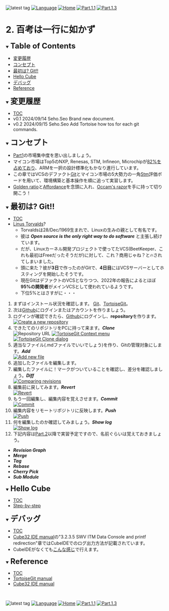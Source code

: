 ![latest tag](https://img.shields.io/github/v/tag/gtuja/CSC_MS.svg?color=brightgreen)
[![Language](https://img.shields.io/badge/%E8%A8%80%E8%AA%9E-English-brightgreen)](https://github.com/gtuja/CSC_MS/blob/main/Part1/2.Hello%20MCU_en.md)
[![Home](https://img.shields.io/badge/Home-Readme-brightgreen)](https://github.com/gtuja/CSC_MS/blob/main/README.md)
[![Part.1.1](https://img.shields.io/badge/Prev-Part.1.1-brightgreen)](https://github.com/gtuja/CSC_MS/blob/main/Part1/1.What%20is%20MS.md)
[![Part.1.3](https://img.shields.io/badge/Next-Part.1.3-brightgreen)](https://github.com/gtuja/CSC_MS/blob/main/Part1/3.ProcessAndOrganization.md)

# 2. 百考は一行に如かず

<div id="toc"></div>
<details open>
<summary><font size="5"><b>Table of Contents</b></font></summary>

- [変更履歴](#history)
- [コンセプト](#Concept)
- [最初は? Git!!](#At_first_Git)
- [Hello Cube](#Hello_Cube)
- [デバッグ](#how_to_debug)
- [Reference](#Reference)

</details>

<div id="history"></div>
<details open>
<summary><font size="5"><b>変更履歴</b></font></summary> 

- [TOC](#toc)<br>
- v0.1 2024/09/14 Seho.Seo Brand new document.
- v0.2 2024/09/15 Seho.Seo Add Tortoise how tos for each git commands.

</details>

<div id="Concept"></div>
<details open>
<summary><font size="5"><b>コンセプト</b></font></summary>

- [Part1](https://github.com/gtuja/CSC_MS/blob/main/Part1/1.What%20is%20MS.md)の市場集中度を思い出しましょう。
- マイコン市場はTop5のNXP, Renesas, STM, Infineon, Microchipが[82%を占めており](https://www.semiconportal.com/archive/editorial/market/220616-mcuranking.html)、ARMを一択の設計標準化もかなり進行しています。
- この章ではVCSのデファクト[Git](https://git-scm.com/)とマイコン市場の5大勢力の一角[Stm](https://www.st.com/en/development-tools/stm32cubeide.html)評価ボードを用いて、環境構築と基本操作を順に追って実習します。
- [Golden ratio](https://en.m.wikipedia.org/wiki/Golden_ratio)と[Affordance](https://en.m.wikipedia.org/wiki/Affordance)を念頭に入れ、[Occam's razor](https://en.m.wikipedia.org/wiki/Occam%27s_razor)を手に持って切り開こう！

</details>

<div id="At_first_Git"></div>
<details open>
<summary><font size="5"><b>最初は? Git!!</b></font></summary>

- [TOC](#toc)<br>
- [Linus Torvalds](https://en.wikipedia.org/wiki/Linus_Torvalds)?
  - Torvaldsは28/Dec/1969生まれで、Linuxの生みの親として有名です。
  - 彼は ***Open source is the only right way to do software*** と主張し続けています。
  - だが、Linuxカーネル開発プロジェクトで使ってたVCS(BeetKeeper、これも最初はFreeだったそうだが)に対して、これ？商用じゃね？と🔥されてしまいました。
  - 頭に来た？彼が**3日**で作ったのがGitで、**4日目**にはVCSサーバーとしてホスティングを開始したそうです。
  - 現在GitはデファクトのVCSとなりつつ、2022年の報告によるとほぼ**95%の開発者**がメインVCSとして使われているようです。
  - 下位5%とはさすがに・・・

1. まずはインストール状況を確認します。 [Git](https://git-scm.com/)、[TortoiseGit](https://tortoisegit.org/)。
2. 次は[Github](https://github.com/)にログインまたはアカウントを作りましょう。
3. ログインが確認できたら、[Github](https://github.com/)にログインし、**repository**を作ります。
[![Create a new repository](https://docs.github.com/assets/cb-29762/mw-1440/images/help/repository/repo-create-global-nav-update.webp)](https://docs.github.com/en/repositories/creating-and-managing-repositories/creating-a-new-repository)
4. できたてのリポジトリをPCに持って来ます。***Clone***<br>
![Repository URL](https://docs.github.com/assets/cb-60499/mw-1440/images/help/repository/https-url-clone-cli.webp)
[![TortoiseGit Context menu](https://tortoisegit.org/docs/tortoisegit/images/ContextMenuDirControl.png)](https://tortoisegit.org/docs/tortoisegit/tgit-dug.html)
[![TortoiseGit Clone dialog](https://tortoisegit.org/docs/tortoisegit/images/GitClone.png)](https://tortoisegit.org/docs/tortoisegit/tgit-dug.html)
5. 適当なファイル(.mdファイルでいいでしょう)を作り、Gitの管理対象にします。***Add***<br>
[![Add new file](https://tortoisegit.org/docs/tortoisegit/images/ContextMenuFileNoControl.png)](https://tortoisegit.org/docs/tortoisegit/tgit-dug.html)
6. 追加したファイルを編集します。
7. 編集したファイルに！マークがついていることを確認し、差分を確認しましょう。***Diff***<br>
[![Comparing revisions](https://tortoisegit.org/docs/tortoisegit/images/CompareRevisions.png)](https://tortoisegit.org/docs/tortoisegit/tgit-dug.html)
8. 編集前に戻してみます。***Revert***<br>
[![Revert](https://tortoisegit.org/docs/tortoisegit/images/Revert.png)](https://tortoisegit.org/docs/tortoisegit/tgit-dug.html)
9. もう一回編集し、編集内容を覚えさせます。***Commit***<br>
[![Commit](https://tortoisegit.org/docs/tortoisegit/images/Commit.png)](https://tortoisegit.org/docs/tortoisegit/tgit-dug.html)
10. 編集内容をリモートリポジトリに反映します。***Push***<br>
[![Push](https://tortoisegit.org/docs/tortoisegit/images/GitPush.png)](https://tortoisegit.org/docs/tortoisegit/tgit-dug.html)
11. 何を編集したのか確認してみましょう。***Show log***<br>
[![Show log](https://tortoisegit.org/docs/tortoisegit/images/LogMessages.png)](https://tortoisegit.org/docs/tortoisegit/tgit-dug.html)
12. 下記内容は[Part.2](https://github.com/gtuja/CSC_MS/blob/main/Part2/1.WorFlowOnGithub.md)以降で実習予定ですので、名前ぐらいは覚えておきましょう。
  - ***Revision Graph***
  - ***Merge***
  - ***Tag***
  - ***Rebase***
  - ***Cherry Pick***
  - ***Sub Module***

</details>

<div id="Hello_Cube"></div>
<details open>
<summary><font size="5"><b>Hello Cube</b></font></summary>

- [TOC](#toc)<br>
- [Step-by-step](https://wiki.st.com/stm32mcu/wiki/STM32StepByStep:Step1_Tools_installation)

</details>

<div id="how_to_debug"></div>
<details open>
<summary><font size="5"><b>デバッグ</b></font></summary>

- [TOC](#toc)<br>
- [Cube32 IDE manual](https://www.st.com/resource/en/user_manual/dm00629856-.pdf)の"3.2.3.5 SWV ITM Data Console and printf redirection"章ではCubeIDEでのログ出力方法が記載されています。
- CubeIDEがなくても[こんな感じ](https://community.st.com/t5/stm32-mcus/how-to-redirect-the-printf-function-to-a-uart-for-debug-messages/ta-p/49865)で行えます。

</details>

<div id="Reference"></div>
<details open>
<summary><font size="5"><b>Reference</b></font></summary>

- [TOC](#toc)<br>
- [TortoiseGit manual](https://tortoisegit.org/docs/tortoisegit/tgit-dug.html)
- [Cube32 IDE manual](https://www.st.com/resource/en/user_manual/dm00629856-.pdf)

</details>
<br>

![latest tag](https://img.shields.io/github/v/tag/gtuja/CSC_MS.svg?color=brightgreen)
[![Language](https://img.shields.io/badge/%E8%A8%80%E8%AA%9E-English-brightgreen)](https://github.com/gtuja/CSC_MS/blob/main/Part1/2.Hello%20MCU_en.md)
[![Home](https://img.shields.io/badge/Home-Readme-brightgreen)](https://github.com/gtuja/CSC_MS/blob/main/README.md)
[![Part.1.1](https://img.shields.io/badge/Prev-Part.1.1-brightgreen)](https://github.com/gtuja/CSC_MS/blob/main/Part1/1.What%20is%20MS.md)
[![Part.1.3](https://img.shields.io/badge/Next-Part.1.3-brightgreen)](https://github.com/gtuja/CSC_MS/blob/main/Part1/3.ProcessAndOrganization.md)



